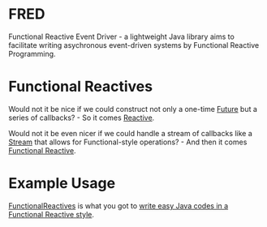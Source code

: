 FRED
====

Functional Reactive Event Driver - a lightweight Java library aims to facilitate writing asychronous event-driven systems by Functional Reactive Programming.

Functional Reactives
====
Would not it be nice if we could construct not only a one-time [Future](http://docs.oracle.com/javase/7/docs/api/java/util/concurrent/Future.html) but a series of callbacks? - So it comes [Reactive](http://en.wikipedia.org/wiki/Reactive_programming).

Would not it be even nicer if we could handle a stream of callbacks like a [Stream](http://download.java.net/jdk8/docs/api/java/util/stream/package-summary.html) that allows for Functional-style operations? - And then it comes [Functional Reactive](http://en.wikipedia.org/wiki/Functional_reactive_programming).

Example Usage
====
[FunctionalReactives](https://github.com/freddfy/FRED/blob/master/src/main/java/fred/FunctionalReactives.java) is what you got to [write easy Java codes in a Functional Reactive style](https://github.com/freddfy/FRED/blob/master/src/test/java/fred/example/FunctionalReactiveExamples.java).
